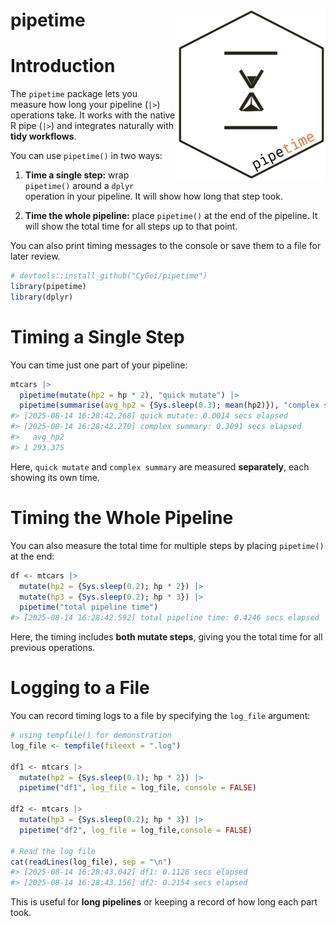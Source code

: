 
# pipetime <img src="man/figures/logo.png" align="right" />

# Introduction

The `pipetime` package lets you measure how long your pipeline (`|>`)
operations take. It works with the native R pipe (`|>`) and integrates
naturally with **tidy workflows**.

You can use `pipetime()` in two ways:

1.  **Time a single step:** wrap `pipetime()` around a `dplyr` operation
    in your pipeline. It will show how long that step took.

2.  **Time the whole pipeline:** place `pipetime()` at the end of the
    pipeline. It will show the total time for all steps up to that
    point.

You can also print timing messages to the console or save them to a file
for later review.

``` r
# devtools::install_github("CyGei/pipetime")
library(pipetime)
library(dplyr)
```

# Timing a Single Step

You can time just one part of your pipeline:

``` r
mtcars |>
  pipetime(mutate(hp2 = hp * 2), "quick mutate") |>
  pipetime(summarise(avg_hp2 = {Sys.sleep(0.3); mean(hp2)}), "complex summary")
#> [2025-08-14 16:28:42.268] quick mutate: 0.0014 secs elapsed
#> [2025-08-14 16:28:42.270] complex summary: 0.3091 secs elapsed
#>   avg_hp2
#> 1 293.375
```

Here, `quick mutate` and `complex summary` are measured **separately**,
each showing its own time.

# Timing the Whole Pipeline

You can also measure the total time for multiple steps by placing
`pipetime()` at the end:

``` r
df <- mtcars |>
  mutate(hp2 = {Sys.sleep(0.2); hp * 2}) |>
  mutate(hp3 = {Sys.sleep(0.2); hp * 3}) |>
  pipetime("total pipeline time")
#> [2025-08-14 16:28:42.592] total pipeline time: 0.4246 secs elapsed
```

Here, the timing includes **both mutate steps**, giving you the total
time for all previous operations.

# Logging to a File

You can record timing logs to a file by specifying the `log_file`
argument:

``` r
# using tempfile() for demonstration
log_file <- tempfile(fileext = ".log")

df1 <- mtcars |>
  mutate(hp2 = {Sys.sleep(0.1); hp * 2}) |> 
  pipetime("df1", log_file = log_file, console = FALSE)

df2 <- mtcars |>
  mutate(hp3 = {Sys.sleep(0.2); hp * 3}) |> 
  pipetime("df2", log_file = log_file,console = FALSE)

# Read the log file
cat(readLines(log_file), sep = "\n")
#> [2025-08-14 16:28:43.042] df1: 0.1126 secs elapsed 
#> [2025-08-14 16:28:43.156] df2: 0.2154 secs elapsed
```

This is useful for **long pipelines** or keeping a record of how long
each part took.
